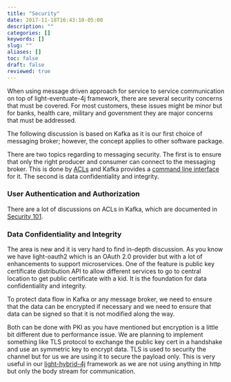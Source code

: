 ```yaml
---
title: "Security"
date: 2017-11-18T16:43:10-05:00
description: ""
categories: []
keywords: []
slug: ""
aliases: []
toc: false
draft: false
reviewed: true
---
```


When using message driven approach for service to service communication on top of light-eventuate-4j
framework, there are several security concerns that must be covered. For most customers, these issues
might be minor but for banks, health care, military and government they are major concerns that must
be addressed.   

The following discussion is based on Kafka as it is our first choice of messaging broker; however, 
the concept applies to other software package. 

There are two topics regarding to messaging security. The first is to ensure that only the right
producer and consumer can connect to the messaging broker. This is done by [ACLs][] and Kafka provides
a [command line interface][] for it. The second is data confidentiality and integrity.  

### User Authentication and Authorization

There are a lot of discussions on ACLs in Kafka, which are documented in [Security 101][]. 


### Data Confidentiality and Integrity

The area is new and it is very hard to find in-depth discussion. As you know we have light-oauth2 
which is an OAuth 2.0 provider but with a lot of enhancements to support microservices. One of the 
feature is public key certificate distribution API to allow different services to go to central 
location to get public certificate with a kid. It is the foundation for data confidentiality and 
integrity.

To protect data flow in Kafka or any message broker, we need to ensure that the data can be encrypted 
if necessary and we need to ensure that data can be signed so that it is not modified along the way.

Both can be done with PKI as you have mentioned but encryption is a little bit different due to 
performance issue. We are planning to implement something like TLS protocol to exchange the public 
key cert in a handshake and use an symmetric key to encrypt data. TLS is used to security the channel 
but for us we are using it to secure the payload only. This is very useful in our [light-hybrid-4j][] 
framework as we are not using anything in http but only the body stream for communication.

[ACLs]: https://developer.ibm.com/opentech/2017/05/31/kafka-acls-in-practice/
[command line interface]: https://cwiki.apache.org/confluence/display/KAFKA/Kafka+Authorization+Command+Line+Interface
[Security 101]: https://www.confluent.io/blog/apache-kafka-security-authorization-authentication-encryption/
[light-hybrid-4j]: /style/light-hybrid-4j/



